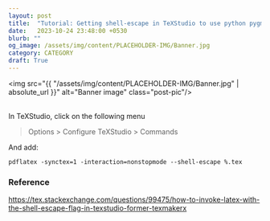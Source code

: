```yaml
---
layout: post
title:  "Tutorial: Getting shell-escape in TeXStudio to use python pygments"
date:   2023-10-24 23:48:00 +0530
blurb: ""
og_image: /assets/img/content/PLACEHOLDER-IMG/Banner.jpg
category: CATEGORY
draft: True
---
```


<img src="{{ "/assets/img/content/PLACEHOLDER-IMG/Banner.jpg" | absolute_url }}" alt="Banner image" class="post-pic"/>
<br />
<br />

In TeXStudio, click on the following menu

> Options > Configure TeXStudio > Commands

And add:

`pdflatex -synctex=1 -interaction=nonstopmode --shell-escape %.tex`


### Reference
https://tex.stackexchange.com/questions/99475/how-to-invoke-latex-with-the-shell-escape-flag-in-texstudio-former-texmakerx
